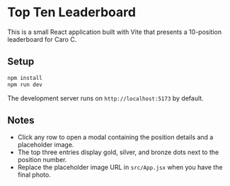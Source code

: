 # Top Ten Leaderboard

This is a small React application built with Vite that presents a 10-position leaderboard for Caro C.

## Setup

```bash
npm install
npm run dev
```

The development server runs on `http://localhost:5173` by default.

## Notes

- Click any row to open a modal containing the position details and a placeholder image.
- The top three entries display gold, silver, and bronze dots next to the position number.
- Replace the placeholder image URL in `src/App.jsx` when you have the final photo.
